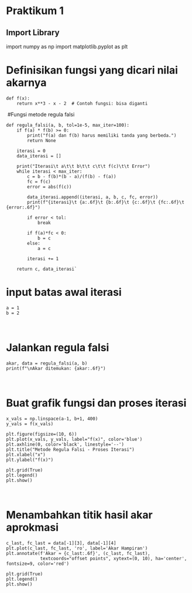 # Praktikum 1

## Import Library 

import numpy as np
import matplotlib.pyplot as plt
​
# Definisikan fungsi yang dicari nilai akarnya  

    def f(x):
        return x**3 - x - 2  # Contoh fungsi: bisa diganti
​
#Fungsi metode regula falsi 

    def regula_falsi(a, b, tol=1e-5, max_iter=100):
        if f(a) * f(b) >= 0:
            print("f(a) dan f(b) harus memiliki tanda yang berbeda.")
            return None
    
        iterasi = 0
        data_iterasi = []
    
        print("Iterasi\t a\t\t b\t\t c\t\t f(c)\t\t Error")
        while iterasi < max_iter:
            c = b - f(b)*(b - a)/(f(b) - f(a))
            fc = f(c)
            error = abs(f(c))
    
            data_iterasi.append((iterasi, a, b, c, fc, error))
            print(f"{iterasi}\t {a:.6f}\t {b:.6f}\t {c:.6f}\t {fc:.6f}\t {error:.6f}")
    
            if error < tol:
                break
    
            if f(a)*fc < 0:
                b = c
            else:
                a = c
    
            iterasi += 1
    
        return c, data_iterasi`​
# input batas awal iterasi 

    a = 1  
    b = 2  
​
# Jalankan regula falsi

    akar, data = regula_falsi(a, b)
    print(f"\nAkar ditemukan: {akar:.6f}")
​
# Buat grafik fungsi dan proses iterasi 

    x_vals = np.linspace(a-1, b+1, 400)
    y_vals = f(x_vals)

    plt.figure(figsize=(10, 6))
    plt.plot(x_vals, y_vals, label="f(x)", color='blue')
    plt.axhline(0, color='black', linestyle='--')
    plt.title("Metode Regula Falsi - Proses Iterasi")
    plt.xlabel("x")
    plt.ylabel("f(x)")
    
    plt.grid(True)
    plt.legend()
    plt.show()

​
# Menambahkan titik hasil akar aprokmasi 

    c_last, fc_last = data[-1][3], data[-1][4]  
    plt.plot(c_last, fc_last, 'ro', label='Akar Hampiran')
    plt.annotate(f'Akar ≈ {c_last:.6f}', (c_last, fc_last),
                 textcoords="offset points", xytext=(0, 10), ha='center', fontsize=9, color='red')
    ​
    plt.grid(True)
    plt.legend()
    plt.show()

